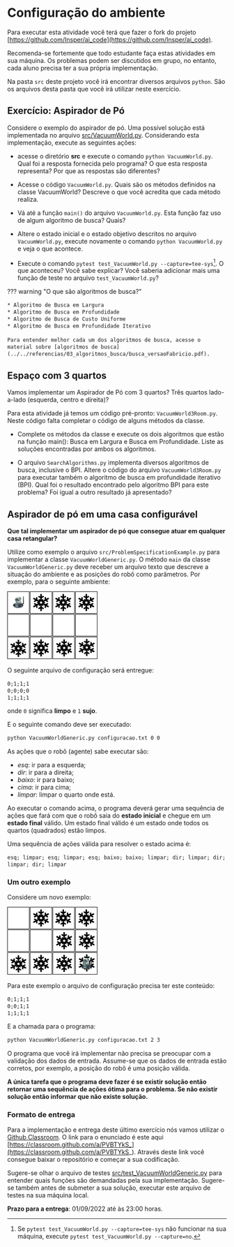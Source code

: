 # Configuração do ambiente

Para executar esta atividade você terá que fazer o fork do projeto [https://github.com/Insper/ai_code](https://github.com/Insper/ai_code). 

Recomenda-se fortemente que todo estudante faça estas atividades em sua máquina. Os problemas podem ser discutidos em grupo, no entanto, cada aluno precisa ter a sua própria implementação. 

Na pasta `src` deste projeto você irá encontrar diversos arquivos `python`. São os arquivos desta pasta que você irá utilizar neste exercício.

## Exercício: Aspirador de Pó 

Considere o exemplo do aspirador de pó. Uma possível solução está implementada no 
arquivo [src/VacuumWorld.py](https://github.com/Insper/ai_code/blob/main/src/VacuumWorld.py). Considerando esta implementação, execute as seguintes ações:

* acesse o diretório **src** e execute o comando `python VacuumWorld.py`. Qual foi a resposta fornecida pelo programa? O que esta resposta representa? Por que as respostas são diferentes?

* Acesse o código `VacuumWorld.py`. Quais são os métodos definidos na classe VacuumWorld? Descreve o que você acredita que cada método realiza.

* Vá até a função `main()` do arquivo `VacuumWorld.py`. Esta função faz uso de algum algoritmo de busca? Quais? 

* Altere o estado inicial e o estado objetivo descritos no arquivo `VacuumWorld.py`, execute novamente o comando `python VacuumWorld.py` e veja o que acontece. 

* Execute o comando `pytest test_VacuumWorld.py --capture=tee-sys`[^1]. O que aconteceu? Você sabe explicar? Você saberia adicionar mais uma função de teste no arquivo `test_VacuumWorld.py`?

[^1]: Se `pytest test_VacuumWorld.py --capture=tee-sys` não funcionar na sua máquina, execute `pytest test_VacuumWorld.py --capture=no`.

??? warning "O que são algoritmos de busca?"

    * Algoritmo de Busca em Largura
    * Algoritmo de Busca em Profundidade
    * Algoritmo de Busca de Custo Uniforme
    * Algoritmo de Busca em Profundidade Iterativo

    Para entender melhor cada um dos algoritmos de busca, acesse o material sobre [algoritmos de busca](../../referencias/03_algoritmos_busca/busca_versaoFabricio.pdf).

## Espaço com 3 quartos

Vamos implementar um Aspirador de Pó com 3 quartos? Três quartos lado-a-lado (esquerda, centro e direita)? 

Para esta atividade já temos um código pré-pronto: `VacuumWorld3Room.py`. Neste código falta completar o código de alguns métodos da classe.  

* Complete os métodos da classe e execute os dois algoritmos que estão na função main(): Busca em Largura e Busca em Profundidade. Liste as soluções encontradas por ambos os algoritmos.

* O arquivo `SearchAlgorithms.py` implementa diversos algoritmos de busca, inclusive o BPI. Altere o código do arquivo `VacuumWorld3Room.py` para executar também o algoritmo de busca em profundidade iterativo (BPI). Qual foi o resultado encontrado pelo algoritmo BPI para este problema? Foi igual a outro resultado já apresentado? 

## Aspirador de pó em uma casa configurável

**Que tal implementar um aspirador de pó que consegue atuar em qualquer casa retangular?** 

Utilize como exemplo o arquivo `src/ProblemSpecificationExample.py` para implementar a classe `VacuumWorldGeneric.py`. O método `main` da classe `VacuumWorldGeneric.py` deve receber um arquivo texto que descreve a situação do ambiente e as posições do robô como parâmetros. Por exemplo, para o seguinte ambiente: 

<img src="img/mundo_ex_1.png">

O seguinte arquivo de configuração será entregue: 

```text
0;1;1;1
0;0;0;0
1;1;1;1
```

onde `0` significa **limpo** e `1` **sujo**.

E o seguinte comando deve ser executado:

```bash
python VacuumWorldGeneric.py configuracao.txt 0 0
``` 

As ações que o robô (agente) sabe executar são: 

* *esq*: ir para a esquerda;
* *dir*: ir para a direita;
* *baixo*: ir para baixo;
* *cima*: ir para cima;
* *limpar*: limpar o quarto onde está.

Ao executar o comando acima, o programa deverá gerar uma sequência de ações que fará com que o robô saia do **estado inicial** e chegue em um **estado final** válido. Um estado final válido é um estado onde todos os quartos (quadrados) estão limpos. 

Uma sequência de ações válida para resolver o estado acima é: 

```
esq; limpar; esq; limpar; esq; baixo; baixo; limpar; dir; limpar; dir; limpar; dir; limpar
```

### Um outro exemplo 

Considere um novo exemplo:

<img src="img/mundo_ex_2.png">

Para este exemplo o arquivo de configuração precisa ter este conteúdo:

```text
0;1;1;1
0;0;1;1
1;1;1;1
```

E a chamada para o programa: 

```bash
python VacuumWorldGeneric.py configuracao.txt 2 3
```

O programa que você irá implementar não precisa se preocupar com a validação dos dados de entrada. Assume-se que os dados de entrada estão corretos, por exemplo, a posição do robô é uma posição válida. 

**A única tarefa que o programa deve fazer é se existir solução então retornar uma sequência de ações ótima para o problema. Se não existir solução então informar que não existe solução.**

### Formato de entrega

Para a implementação e entrega deste último exercício nós vamos utilizar o [Github Classroom](https://classroom.github.com/a/PVBTYkS_). O link para o enunciado é este aqui [https://classroom.github.com/a/PVBTYkS_](https://classroom.github.com/a/PVBTYkS_). Através deste link você consegue baixar o repositório e começar a sua codificação. 

Sugere-se olhar o arquivo de testes [src/test_VacuumWorldGeneric.py](https://github.com/Insper/ai_code/blob/main/src/test_VacuumWorldGeneric.py) para entender quais funções são demandadas pela sua implementação. Sugere-se também antes de submeter a sua solução, executar este arquivo de testes na sua máquina local.

**Prazo para a entrega**: 01/09/2022 até às 23:00 horas.
